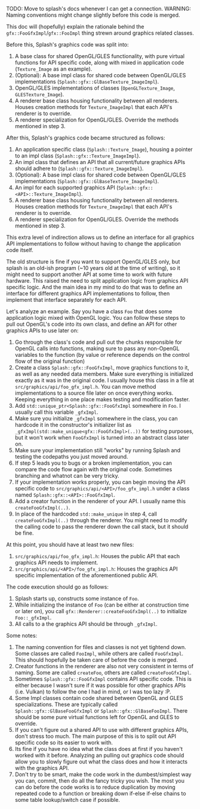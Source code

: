 TODO: Move to splash's docs whenever I can get a connection.
WARNING: Naming conventions might change slightly before this code is merged.

This doc will (hopefully) explain the rationale behind the `gfx::FooGfxImpl`/`gfx::FooImpl` thing strewn around graphics related classes.

Before this, Splash's graphics code was split into:
1. A base class for shared OpenGL/GLES functionality, with pure virtual functions for API specific code, along with mixed in application code (`Texture_Image` as an example).
2. (Optional): A base impl class for shared code between OpenGL/GLES implementations (`Splash::gfx::GlBaseTexture_ImageImpl`).
3. OpenGL/GLES implementations of classes (`OpenGLTexture_Image`, `GLESTexture_Image`).
4. A renderer base class housing functionality between all renderers. Houses creation methods for `Texture_ImageImpl` that each API's renderer is to override.
5. A renderer specialization for OpenGL/GLES. Override the methods mentioned in step 3.

After this, Splash's graphics code became structured as follows:
1. An application specific class (`Splash::Texture_Image`), housing a pointer to an impl class (`Splash::gfx::Texture_ImageImpl`).
2. An impl class that defines an API that all current/future graphics APIs should adhere to (`Splash::gfx::Texture_ImageImpl`). 
3. (Optional): A base impl class for shared code between OpenGL/GLES implementations (`Splash::gfx::GlBaseTexture_ImageImpl`).
4. An impl for each supported graphics API (`Splash::gfx::<API>::Texture_ImageImpl`).
5. A renderer base class housing functionality between all renderers. Houses creation methods for `Texture_ImageImpl` that each API's renderer is to override.
6. A renderer specialization for OpenGL/GLES. Override the methods mentioned in step 3.

This extra level of indirection allows us to define an interface for all graphics API implementations to follow without having to change the application code itself. 

The old structure is fine if you want to support OpenGL/GLES only, but splash is an old-ish program (~10 years old at the time of writing), so it might need to support another API at some time to work with future hardware. This raised the need to split application logic from graphics API specific logic. And the main idea in my mind to do that was to define an interface for different graphics API implementations to follow, then implement that interface separately for each API.

Let's analyze an example. Say you have a class `Foo` that does some application logic mixed with OpenGL logic. You can follow these steps to pull out OpenGL's code into its own class, and define an API for other graphics APIs to use later on:
1. Go through the class's code and pull out the chunks responsible for OpenGL calls into functions, making sure to pass any non-OpenGL variables to the function (by value or reference depends on the control flow of the original function)
2. Create a class `Splash::gfx::FooGfxImpl`, move graphics functions to it, as well as any needed data members. Make sure everything is initialized exactly as it was in the original code. I usually house this class in a file at `src/graphics/api/foo_gfx_impl.h`. You can move method implementations to a source file later on once everything works. Keeping everything in one place makes testing and modification faster.
3. Add `std::unique_ptr<Splash::gfx::FooGfxImpl` somewhere in `Foo`. I usually call this variable `_gfxImpl`.
4. Make sure you initialize `_gfxImpl` somewhere in the class, you can hardcode it in the constructor's initializer list as `_gfxImpl(std::make_unique<gfx::FooGfxImpl>(..))` for testing purposes, but it won't work when `FooGfxImpl` is turned into an abstract class later on. 
5. Make sure your implementation still "works" by running Splash and testing the codepaths you just moved around.
6. If step 5 leads you to bugs or a broken implementation, you can compare the code flow again with the original code. Sometimes branching and whatnot can be very tricky.
7. If your implementation works properly, you can begin moving the API specific code to `src/graphics/api/<API>/foo_gfx_impl.h` under a class named `Splash::gfx::<API>::FooGfxImpl`.
8. Add a creator function in the renderer of your API. I usually name this `createFooGfxImpl(..)`.
9. In place of the hardcoded `std::make_unique` in step 4, call `createFooGfxImpl(..)` through the renderer. You might need to modify the calling code to pass the renderer down the call stack, but it should be fine.

At this point, you should have at least two new files:
1. `src/graphics/api/foo_gfx_impl.h`: Houses the public API that each graphics API needs to implement.
2. `src/graphics/api/<API>/foo_gfx_impl.h`: Houses the graphics API specific implementation of the aforementioned public API.

The code execution should go as follows:
1. Splash starts up, constructs some instance of `Foo`.
2. While initializing the instance of `Foo` (can be either at construction time or later on), you call `gfx::Renderer::createFooGfxImpl(..)` to initialize `Foo::_gfxImpl`.
3. All calls to a the graphics API should be through `_gfxImpl`.

Some notes:
1. The naming convention for files and classes is not yet tightend down. Some classes are called `FooImpl`, while others are called `FooGfxImpl`. This should hopefully be taken care of before the code is merged.
2. Creator functions in the renderer are also not very consistent in terms of naming. Some are called `createFoo`, others are called `createFooGfxImpl`.
3. Sometimes `Splash::gfx::FooGfxImpl` contains API specific code. This is either because I wasn't sure if it was possible for other graphics APIs (i.e. Vulkan) to follow the one I had in mind, or I was too lazy :P.
4. Some Impl classes contain code shared between OpenGL and GLES specializations. These are typically called `Splash::gfx::GlBaseFooGfxImpl` or `Splash::gfx::GlBaseFooImpl`. There should be some pure virtual functions left for OpenGL and GLES to override.
5. If you can't figure out a shared API to use with different graphics APIs, don't stress too much. The main purpose of this is to split out API specific code so its easier to work with.
6. Its fine if you have no idea what the class does at first if you haven't worked with it before. Analyzing an pulling out graphics code should allow you to slowly figure out what the class does and how it interacts with the graphics API.
7. Don't try to be smart, make the code work in the dumbest/simplest way you can, commit, then do all the fancy tricky you wish. The most you can do before the code works is to reduce duplication by moving repeated code to a function or breaking down if-else if-else chains to some table lookup/switch case if possible.
